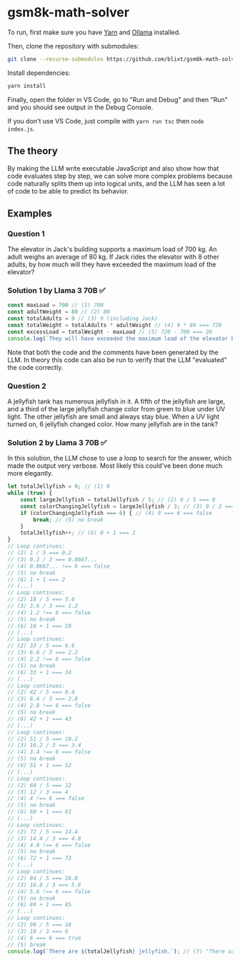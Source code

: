 # gsm8k-math-solver

To run, first make sure you have [Yarn](https://yarnpkg.com/) and
[Ollama](https://ollama.com/) installed.

Then, clone the repository with submodules:

```sh
git clone --recurse-submodules https://github.com/blixt/gsm8k-math-solver.git
```

Install dependencies:

```sh
yarn install
```

Finally, open the folder in VS Code, go to "Run and Debug" and then "Run" and
you should see output in the Debug Console.

If you don't use VS Code, just compile with `yarn run tsc` then `node index.js`.

## The theory

By making the LLM write executable JavaScript and also show how that code
evaluates step by step, we can solve more complex problems because code
naturally splits them up into logical units, and the LLM has seen a lot of code
to be able to predict its behavior.

## Examples

### Question 1

The elevator in Jack's building supports a maximum load of 700 kg. An adult
weighs an average of 80 kg. If Jack rides the elevator with 8 other adults, by
how much will they have exceeded the maximum load of the elevator?

### Solution 1 by Llama 3 70B ✅

```javascript
const maxLoad = 700 // (1) 700
const adultWeight = 80 // (2) 80
const totalAdults = 9 // (3) 9 (including Jack)
const totalWeight = totalAdults * adultWeight // (4) 9 * 80 === 720
const excessLoad = totalWeight - maxLoad // (5) 720 - 700 === 20
console.log(`They will have exceeded the maximum load of the elevator by ${excessLoad} kg.`) // (6) "They will have exceeded the maximum load of the elevator by 20 kg."
```

Note that both the code and the comments have been generated by the LLM. In
theory this code can also be run to verify that the LLM "evaluated" the code
correctly.

### Question 2

A jellyfish tank has numerous jellyfish in it. A fifth of the jellyfish are
large, and a third of the large jellyfish change color from green to blue under
UV light. The other jellyfish are small and always stay blue. When a UV light
turned on, 6 jellyfish changed color. How many jellyfish are in the tank?

### Solution 2 by Llama 3 70B ✅

In this solution, the LLM chose to use a loop to search for the answer, which
made the output very verbose. Most likely this could've been done much more
elegantly.

```javascript
let totalJellyfish = 0; // (1) 0
while (true) {
    const largeJellyfish = totalJellyfish / 5; // (2) 0 / 5 === 0
    const colorChangingJellyfish = largeJellyfish / 3; // (3) 0 / 3 === 0
    if (colorChangingJellyfish === 6) { // (4) 0 === 6 === false
        break; // (5) no break
    }
    totalJellyfish++; // (6) 0 + 1 === 1
}
// Loop continues:
// (2) 1 / 5 === 0.2
// (3) 0.2 / 3 === 0.0667...
// (4) 0.0667... !== 6 === false
// (5) no break
// (6) 1 + 1 === 2
// (...)
// Loop continues:
// (2) 18 / 5 === 3.6
// (3) 3.6 / 3 === 1.2
// (4) 1.2 !== 6 === false
// (5) no break
// (6) 18 + 1 === 19
// (...)
// Loop continues:
// (2) 33 / 5 === 6.6
// (3) 6.6 / 3 === 2.2
// (4) 2.2 !== 6 === false
// (5) no break
// (6) 33 + 1 === 34
// (...)
// Loop continues:
// (2) 42 / 5 === 8.4
// (3) 8.4 / 3 === 2.8
// (4) 2.8 !== 6 === false
// (5) no break
// (6) 42 + 1 === 43
// (...)
// Loop continues:
// (2) 51 / 5 === 10.2
// (3) 10.2 / 3 === 3.4
// (4) 3.4 !== 6 === false
// (5) no break
// (6) 51 + 1 === 52
// (...)
// Loop continues:
// (2) 60 / 5 === 12
// (3) 12 / 3 === 4
// (4) 4 !== 6 === false
// (5) no break
// (6) 60 + 1 === 61
// (...)
// Loop continues:
// (2) 72 / 5 === 14.4
// (3) 14.4 / 3 === 4.8
// (4) 4.8 !== 6 === false
// (5) no break
// (6) 72 + 1 === 73
// (...)
// Loop continues:
// (2) 84 / 5 === 16.8
// (3) 16.8 / 3 === 5.6
// (4) 5.6 !== 6 === false
// (5) no break
// (6) 84 + 1 === 85
// (...)
// Loop continues:
// (2) 90 / 5 === 18
// (3) 18 / 3 === 6
// (4) 6 === 6 === true
// (5) break
console.log(`There are ${totalJellyfish} jellyfish.`); // (7) "There are 90 jellyfish."
```
